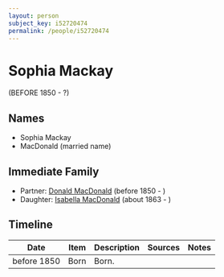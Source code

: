 ```yaml
---
layout: person
subject_key: i52720474
permalink: /people/i52720474
---
```


# Sophia Mackay
(BEFORE 1850 - ?)

## Names

* Sophia Mackay
* MacDonald (married name)

## Immediate Family

* Partner: [Donald MacDonald](./@28173184@-donald-macdonald-b1850-d.md) (before 1850 - )
* Daughter: [Isabella MacDonald](./@80818668@-isabella-macdonald-b1863-d.md) (about 1863 - )

## Timeline

Date | Item | Description | Sources | Notes
---|---|---|---|---
before 1850 | Born | Born. |  | 

